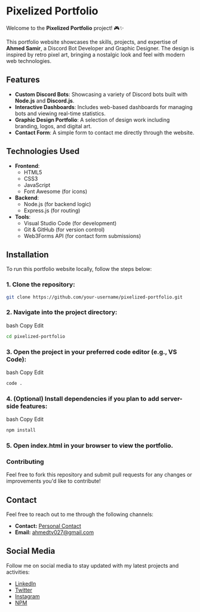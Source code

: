 # Pixelized Portfolio

Welcome to the **Pixelized Portfolio** project! 🎮✨

This portfolio website showcases the skills, projects, and expertise of **Ahmed Samir**, a Discord Bot Developer and Graphic Designer. The design is inspired by retro pixel art, bringing a nostalgic look and feel with modern web technologies.

## Features

- **Custom Discord Bots**: Showcasing a variety of Discord bots built with **Node.js** and **Discord.js**.
- **Interactive Dashboards**: Includes web-based dashboards for managing bots and viewing real-time statistics.
- **Graphic Design Portfolio**: A selection of design work including branding, logos, and digital art.
- **Contact Form**: A simple form to contact me directly through the website.

## Technologies Used

- **Frontend**: 
    - HTML5
    - CSS3
    - JavaScript
    - Font Awesome (for icons)
- **Backend**: 
    - Node.js (for backend logic)
    - Express.js (for routing)
- **Tools**:
    - Visual Studio Code (for development)
    - Git & GitHub (for version control)
    - Web3Forms API (for contact form submissions)

## Installation

To run this portfolio website locally, follow the steps below:

### 1. Clone the repository:

```bash
git clone https://github.com/your-username/pixelized-portfolio.git
```
### 2. Navigate into the project directory:
bash
Copy
Edit

```bash
cd pixelized-portfolio
```

### 3. Open the project in your preferred code editor (e.g., VS Code):
bash
Copy
Edit

```bash
code .
```

### 4. (Optional) Install dependencies if you plan to add server-side features:
bash
Copy
Edit

```bash
npm install
```

### 5. Open index.html in your browser to view the portfolio.

### Contributing
Feel free to fork this repository and submit pull requests for any changes or improvements you'd like to contribute!

## Contact

Feel free to reach out to me through the following channels:

- **Contact:** [Personal Contact](https://ahmeds-profile.web.app/contact.html)
- **Email:** ahmedtv027@gmail.com

## Social Media

Follow me on social media to stay updated with my latest projects and activities:

- [LinkedIn](https://www.linkedin.com/in/1AhmedS/)
- [Twitter](https://x.com/nsl2j)
- [Instagram](https://instagram.com/nsl2j)
- [NPM](https://www.npmjs.com/~1ahmeds)
